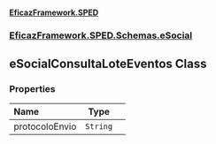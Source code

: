 #### [EficazFramework.SPED](EficazFrameworkSPED.md 'EficazFramework SPED')
### [EficazFramework.SPED.Schemas.eSocial](EficazFramework.SPED.Schemas.eSocial.md 'EficazFramework.SPED.Schemas.eSocial')

## eSocialConsultaLoteEventos Class
### Properties

| Name | Type | |
| :--- | :---: | :--- |
| protocoloEnvio | `String` |  |
